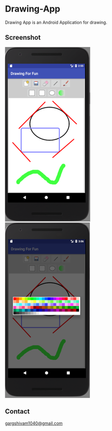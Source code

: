 Drawing-App
============================

Drawing App is an Android Application for drawing.


Screenshot
----------------------------
![ScreenShot](https://github.com/gargshivam1999/Drawing-App/blob/master/Screenshot/1.png)
![ScreenShot](https://github.com/gargshivam1999/Drawing-App/blob/master/Screenshot/2.png)



Contact
----------------------------
gargshivam1040@gmail.com
